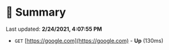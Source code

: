 # 📖 Summary
Last updated: **2/24/2021, 4:07:55 PM**

- `GET` [https://google.com](https://google.com) - **Up** (130ms)

